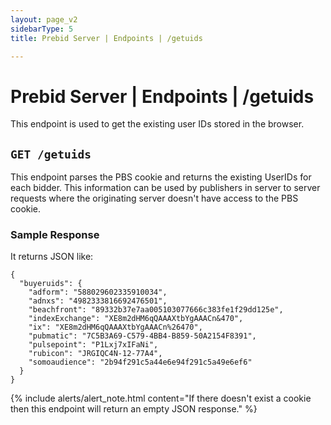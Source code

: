 ```yaml
---
layout: page_v2
sidebarType: 5
title: Prebid Server | Endpoints | /getuids

---
```


# Prebid Server | Endpoints | /getuids

This endpoint is used to get the existing user IDs stored in the browser.

## `GET /getuids`

This endpoint parses the PBS cookie and returns the existing UserIDs for each bidder. This information can be used by publishers in server to server requests where the originating server doesn't have access to the PBS cookie.

### Sample Response

It returns JSON like:

```
{
  "buyeruids": {
    "adform": "588029602335910034",
    "adnxs": "4982333816692476501",
    "beachfront": "89332b37e7aa005103077666c383fe1f29dd125e",
    "indexExchange": "XE8m2dHM6qQAAAXtbYgAAACn&470",
    "ix": "XE8m2dHM6qQAAAXtbYgAAACn%26470",
    "pubmatic": "7C5B3A69-C579-4BB4-B859-50A2154F8391",
    "pulsepoint": "P1Lxj7xIFaNi",
    "rubicon": "JRGIQC4N-12-77A4",
    "somoaudience": "2b94f291c5a44e6e94f291c5a49e6ef6"
  }
}
```
{% include alerts/alert_note.html content="If there doesn't exist a cookie then this endpoint will return an empty JSON response." %}
